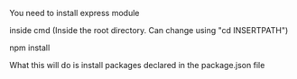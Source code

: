 You need to install express module

inside cmd (Inside the root directory. Can change using "cd INSERTPATH")

npm install

What this will do is install packages declared in the package.json file


